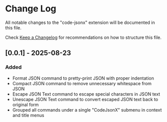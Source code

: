 # Change Log

All notable changes to the "code-jsonx" extension will be documented in this file.

Check [Keep a Changelog](http://keepachangelog.com/) for recommendations on how to structure this file.

## [0.0.1] - 2025-08-23

### Added
- Format JSON command to pretty-print JSON with proper indentation
- Compact JSON command to remove unnecessary whitespace from JSON
- Escape JSON Text command to escape special characters in JSON text
- Unescape JSON Text command to convert escaped JSON text back to original form
- Grouped all commands under a single "CodeJsonX" submenu in context and title menus
